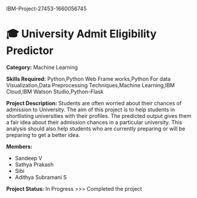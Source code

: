 IBM-Project-27453-1660056745
<h1>🎓 University Admit Eligibility Predictor</h1>

<b>Category:</b> 
Machine Learning

<b>Skills Required:</b>
Python,Python Web Frame works,Python For data Visualization,Data Preprocessing Techniques,Machine Learning,IBM Cloud,IBM Watson Studio,Python-Flask

<b>Project Description:</b>
Students are often worried about their chances of admission to University. The aim of this project is to help students in shortlisting universities with their profiles. The predicted output gives them a fair idea about their admission chances in a particular university. This analysis should also help students who are currently preparing or will be preparing to get a better idea.

<b>Members:</b>
<ul>
<li>Sandeep V</li>
<li>Sathya Prakash</li>
<li>Sibi</li>
<li>Adithya Subramani S</li>
</ul>

<b>Project Status:</b>
In Progress >>> Completed the project 
